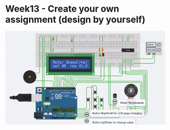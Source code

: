 # Week13 - Create your own assignment (design by yourself)

![](https://github.com/earthsaharat/MicroProcessor-Lab/blob/master/Week13/test.gif)